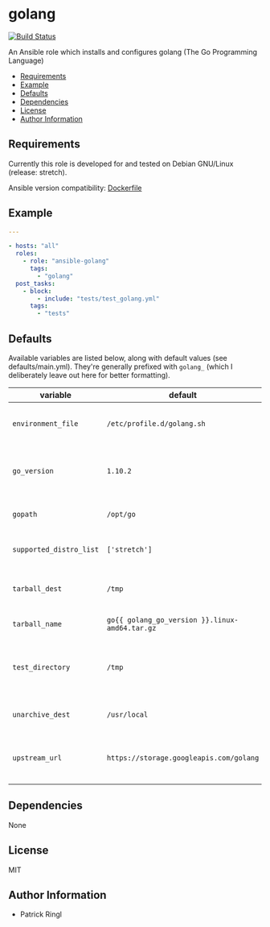 # golang

[![Build Status](https://travis-ci.org/pari-/ansible-golang.svg?branch=master)](https://travis-ci.org/pari-/ansible-golang)

An Ansible role which installs and configures golang (The Go Programming Language)

<!-- toc -->

- [Requirements](#requirements)
- [Example](#example)
- [Defaults](#defaults)
- [Dependencies](#dependencies)
- [License](#license)
- [Author Information](#author-information)

<!-- tocstop -->

## Requirements

Currently this role is developed for and tested on Debian GNU/Linux (release: stretch).

Ansible version compatibility: [Dockerfile](https://github.com/pari-/docker-debian-ansible/blob/master/debian/stretch/Dockerfile)

## Example

```yaml
---

- hosts: "all"
  roles:
    - role: "ansible-golang"
      tags:
        - "golang"
  post_tasks:
    - block:
        - include: "tests/test_golang.yml"
      tags:
        - "tests"
```

## Defaults

Available variables are listed below, along with default values (see defaults/main.yml). They're generally prefixed with `golang_` (which I deliberately leave out here for better formatting).

variable | default | notes
-------- | ------- | -----
`environment_file` | `/etc/profile.d/golang.sh` | `Absolute path where $GOROOT/$PATH exports are stored`
`go_version` | `1.10.2` | `The version of the Go Programming Language that is going to be installed`
`gopath` | `/opt/go` | `The $GOPATH lists places to look for Go code.`
`supported_distro_list` | `['stretch']` | `A list of distribution releases this role supports`
`tarball_dest` | `/tmp` | `Destination where golang's tarball is stored`
`tarball_name` | `go{{ golang_go_version }}.linux-amd64.tar.gz` | `Naming schema of golang's tarball`
`test_directory` | `/tmp` | `The directory where tests will be temporary stored and run in (auto cleanup)`
`unarchive_dest` | `/usr/local` | `Destination where golang will be installed to`
`upstream_url` | `https://storage.googleapis.com/golang` | `The URL to where golang's tarballs can be retrieved from`

## Dependencies

None

## License

MIT

## Author Information

* Patrick Ringl
